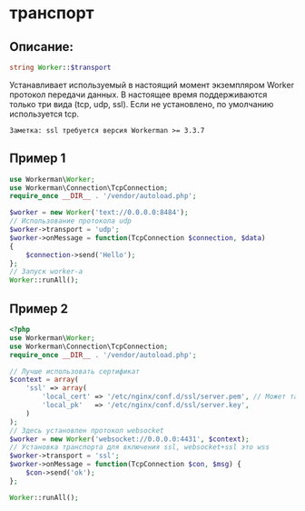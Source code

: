# транспорт
## Описание:
```php
string Worker::$transport
```

Устанавливает используемый в настоящий момент экземпляром Worker протокол передачи данных. В настоящее время поддерживаются только три вида (tcp, udp, ssl). Если не установлено, по умолчанию используется tcp.

``` Заметка: ssl требуется версия Workerman >= 3.3.7 ```

## Пример 1

```php
use Workerman\Worker;
use Workerman\Connection\TcpConnection;
require_once __DIR__ . '/vendor/autoload.php';

$worker = new Worker('text://0.0.0.0:8484');
// Использование протокола udp
$worker->transport = 'udp';
$worker->onMessage = function(TcpConnection $connection, $data)
{
    $connection->send('Hello');
};
// Запуск worker-а
Worker::runAll();
```


## Пример 2

```php
<?php
use Workerman\Worker;
use Workerman\Connection\TcpConnection;
require_once __DIR__ . '/vendor/autoload.php';

// Лучше использовать сертификат
$context = array(
    'ssl' => array(
        'local_cert' => '/etc/nginx/conf.d/ssl/server.pem', // Может также быть файлом crt
        'local_pk'   => '/etc/nginx/conf.d/ssl/server.key',
    )
);
// Здесь установлен протокол websocket
$worker = new Worker('websocket://0.0.0.0:4431', $context);
// Установка транспорта для включения ssl, websocket+ssl это wss
$worker->transport = 'ssl';
$worker->onMessage = function(TcpConnection $con, $msg) {
    $con->send('ok');
};

Worker::runAll();
```
